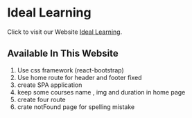 # Ideal Learning

Click to visit our Website [Ideal Learning](https://ideal-learning.netlify.app/).

## Available In This Website

1. Use css framework (react-bootstrap)
2. Use home route for header and footer fixed
3. create SPA application
4. keep some courses name , img and duration in home page
5. create four route
6. crate notFound page for spelling mistake
